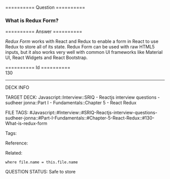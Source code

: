 ========== Question ==========  

### What is Redux Form?  

========== Answer ==========  

_Redux Form_ works with React and Redux to enable a form in React to use Redux to store all of its state. Redux Form can be used with raw HTML5 inputs, but it also works very well with common UI frameworks like Material UI, React Widgets and React Bootstrap.

========== Id ==========  
130

---

DECK INFO

TARGET DECK: Javascript::Interview::SRIQ - Reactjs interview questions - sudheer jonna::Part I - Fundamentals::Chapter 5 - React Redux

FILE TAGS: #Javascript::#Interview::#SRIQ-Reactjs-interview-questions-sudheer-jonna::#Part-I-Fundamentals::#Chapter-5-React-Redux::#130-What-is-redux-form

Tags:

Reference:

Related:

```dataview
where file.name = this.file.name
```

QUESTION STATUS: Safe to store
